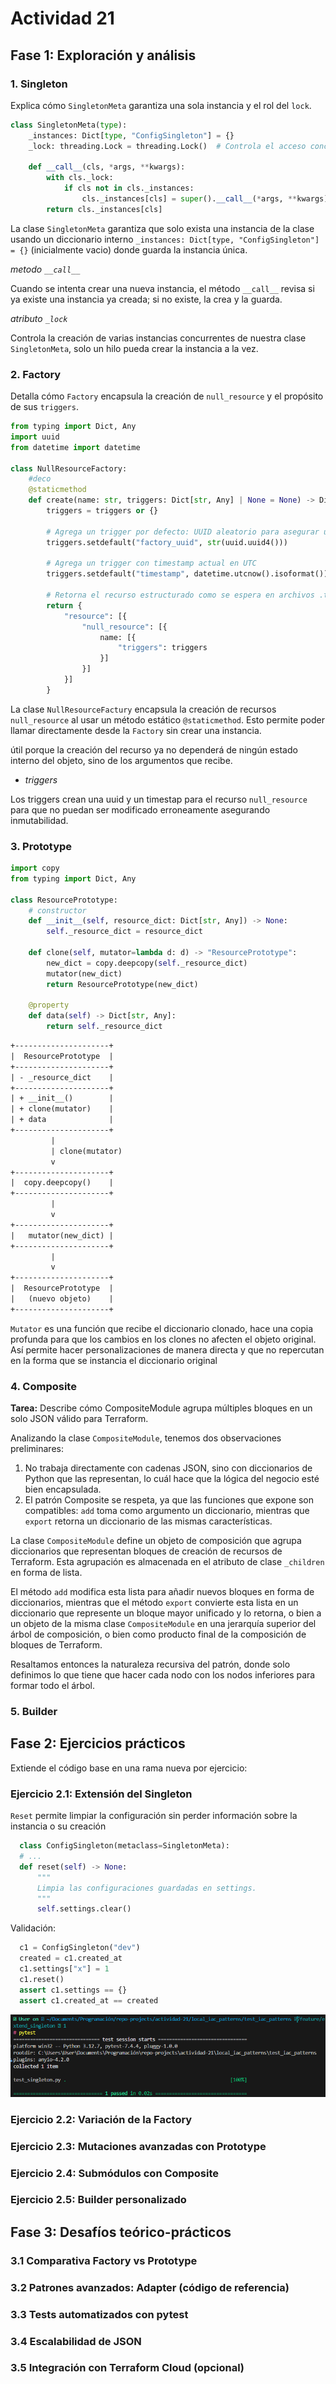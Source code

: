 # Actividad 21

## Fase 1: Exploración y análisis

### 1. Singleton

Explica cómo `SingletonMeta` garantiza una sola instancia y el rol del `lock`.

```python
class SingletonMeta(type):
    _instances: Dict[type, "ConfigSingleton"] = {}
    _lock: threading.Lock = threading.Lock()  # Controla el acceso concurrente

    def __call__(cls, *args, **kwargs):
        with cls._lock:
            if cls not in cls._instances:
                cls._instances[cls] = super().__call__(*args, **kwargs)
        return cls._instances[cls]
```

La clase `SingletonMeta` garantiza que solo exista una instancia de la clase usando un diccionario interno `_instances: Dict[type, "ConfigSingleton"] = {}` (inicialmente vacio) donde guarda la instancia única.

*metodo `__call__`*

Cuando se intenta crear una nueva instancia, el método `__call__` revisa si ya existe una instancia ya creada; si no existe, la crea y la guarda.

*atributo `_lock`*

Controla la creación de varias instancias concurrentes de nuestra clase `SingletonMeta`, solo un hilo pueda crear la instancia a la vez.

### 2. Factory

Detalla cómo `Factory` encapsula la creación de `null_resource` y el propósito de sus `triggers`.

```python
from typing import Dict, Any
import uuid
from datetime import datetime

class NullResourceFactory:
    #deco
    @staticmethod
    def create(name: str, triggers: Dict[str, Any] | None = None) -> Dict[str, Any]:
        triggers = triggers or {}

        # Agrega un trigger por defecto: UUID aleatorio para asegurar unicidad
        triggers.setdefault("factory_uuid", str(uuid.uuid4()))

        # Agrega un trigger con timestamp actual en UTC
        triggers.setdefault("timestamp", datetime.utcnow().isoformat())

        # Retorna el recurso estructurado como se espera en archivos .tf.json
        return {
            "resource": [{
                "null_resource": [{
                    name: [{
                        "triggers": triggers
                    }]
                }]
            }]
        }

```

La clase `NullResourceFactury` encapsula la creación de recursos `null_resource` al usar un método estático `@staticmethod`. Esto permite poder llamar directamente desde la `Factory` sin crear una instancia.

útil porque la creación del recurso ya no dependerá de ningún estado interno del objeto, sino de los argumentos que recibe.

* *triggers*

Los triggers crean una uuid y un timestap para el recurso `null_resource` para que no puedan ser modificado erroneamente asegurando inmutabilidad.

### 3. Prototype

```python
import copy
from typing import Dict, Any

class ResourcePrototype:
    # constructor
    def __init__(self, resource_dict: Dict[str, Any]) -> None:
        self._resource_dict = resource_dict

    def clone(self, mutator=lambda d: d) -> "ResourcePrototype":
        new_dict = copy.deepcopy(self._resource_dict)
        mutator(new_dict)
        return ResourcePrototype(new_dict)

    @property
    def data(self) -> Dict[str, Any]:
        return self._resource_dict
```

```txt
+---------------------+
|  ResourcePrototype  |
+---------------------+
| - _resource_dict    |
+---------------------+
| + __init__()        |
| + clone(mutator)    |
| + data              |
+---------------------+
         |
         | clone(mutator)
         v
+---------------------+
|  copy.deepcopy()    |
+---------------------+
         |
         v
+---------------------+
|   mutator(new_dict) |
+---------------------+
         |
         v
+---------------------+
|  ResourcePrototype  |
|   (nuevo objeto)    |
+---------------------+
```

`Mutator` es una función que recibe el diccionario clonado, hace una copia profunda para que los cambios en los clones no afecten el objeto original. Así permite hacer personalizaciones de manera directa y que no repercutan en la forma que se instancia el diccionario original

### 4. Composite

**Tarea:** Describe cómo CompositeModule agrupa múltiples bloques en un solo JSON válido para Terraform.

Analizando la clase ``CompositeModule``, tenemos dos observaciones preliminares:

1. No trabaja directamente con cadenas JSON, sino con diccionarios de Python que las representan, lo cuál hace que la lógica del negocio esté bien encapsulada.
2. El patrón Composite se respeta, ya que las funciones que expone son compatibles: ``add`` toma como argumento un diccionario, mientras que ``export`` retorna un diccionario de las mismas características.

La clase ``CompositeModule`` define un objeto de composición que agrupa diccionarios que representan bloques de creación de recursos de Terraform. Esta agrupación es almacenada en el atributo de clase ``_children`` en forma de lista.

El método ``add`` modifica esta lista para añadir nuevos bloques en forma de diccionarios, mientras que el método ``export`` convierte esta lista en un diccionario que represente un bloque mayor unificado y lo retorna, o bien a un objeto de la misma clase ``CompositeModule`` en una jerarquía superior del árbol de composición, o bien como producto final de la composición de bloques de Terraform.

Resaltamos entonces la naturaleza recursiva del patrón, donde solo definimos lo que tiene que hacer cada nodo con los nodos inferiores para formar todo el árbol.

### 5. Builder

## Fase 2: Ejercicios prácticos

Extiende el código base en una rama nueva por ejercicio:

### Ejercicio 2.1: Extensión del Singleton

`Reset` permite limpiar la configuración sin perder información sobre la instancia o su creación

  ```python
    class ConfigSingleton(metaclass=SingletonMeta):
    # ...
    def reset(self) -> None:
        """
        Limpia las configuraciones guardadas en settings.
        """
        self.settings.clear()
  ```

Validación:

  ```python
    c1 = ConfigSingleton("dev")
    created = c1.created_at
    c1.settings["x"] = 1
    c1.reset()
    assert c1.settings == {}
    assert c1.created_at == created
  ```

![alt text](imgs/image1.png)

### Ejercicio 2.2: Variación de la Factory

### Ejercicio 2.3: Mutaciones avanzadas con Prototype

### Ejercicio 2.4: Submódulos con Composite

### Ejercicio 2.5: Builder personalizado

## Fase 3: Desafíos teórico-prácticos

### 3.1 Comparativa Factory vs Prototype

### 3.2 Patrones avanzados: Adapter (código de referencia)

### 3.3 Tests automatizados con pytest

### 3.4 Escalabilidad de JSON

### 3.5 Integración con Terraform Cloud (opcional)
